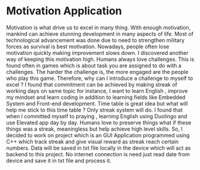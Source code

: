 # Motivation Application

Motivation is what drive us to excel in many thing. With enough motivation, mankind can achieve stunning development in many aspects of life. Most of technological advancement was done due to need to strengthen military forces as survival is best motivation. Nowadays, people often lose motivation quickly making improvement slows down. I discovered another way of keeping this motivation high. Humans always love challenges. This is found often in games which is about task you are assigned to do with a challenges. The harder the challenge is, the more engaged are the people who play this game. Therefore, why can I introduce a challenge to myself to excel ? I found that commitment can be achieved by making streak of working days on same topic for instance, I want to learn English , improve my mindset and learn coding in addition to learning fields like Embedded System and Front-end development. Time table is great idea but what will help me stick to this time table ? Only streak system will do. I found that when I committed myself to praying , learning English using Duolingo and use Elevated app day by day. Humans love to preserve things what if these things was a streak, meaningless but help achieve high level skills. So, I decided to work on project which is an GUI Application programmed using C++ which track streak and give  visual reward as streak reach certain numbers. Data will be saved in txt file locally in the device which will act as backend to this project. No internet connection is need just read date from device and save it in txt file and process it.
